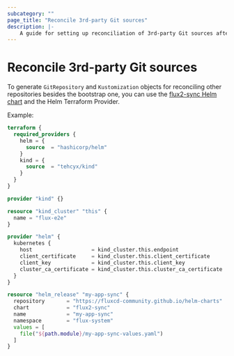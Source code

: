 ```yaml
---
subcategory: ""
page_title: "Reconcile 3rd-party Git sources"
description: |-
    A guide for setting up reconciliation of 3rd-party Git sources after Flux bootstrap.
---
```


# Reconcile 3rd-party Git sources

To generate `GitRepository` and `Kustomization` objects for reconciling
other repositories besides the bootstrap one,
you can use the [flux2-sync Helm chart](https://artifacthub.io/packages/helm/fluxcd-community/flux2-sync)
and the Helm Terraform Provider.

Example:

```terraform
terraform {
  required_providers {
    helm = {
      source  = "hashicorp/helm"
    }
    kind = {
      source  = "tehcyx/kind"
    }
  }
}

provider "kind" {}

resource "kind_cluster" "this" {
  name = "flux-e2e"
}

provider "helm" {
  kubernetes {
    host                   = kind_cluster.this.endpoint
    client_certificate     = kind_cluster.this.client_certificate
    client_key             = kind_cluster.this.client_key
    cluster_ca_certificate = kind_cluster.this.cluster_ca_certificate
  }
}

resource "helm_release" "my-app-sync" {
  repository       = "https://fluxcd-community.github.io/helm-charts"
  chart            = "flux2-sync"
  name             = "my-app-sync"
  namespace        = "flux-system"
  values = [
    file("${path.module}/my-app-sync-values.yaml")
  ]
}
```

